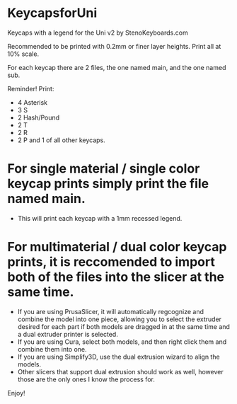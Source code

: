 # KeycapsforUni
Keycaps with a legend for the Uni v2 by StenoKeyboards.com

Recommended to be printed with 0.2mm or finer layer heights. Print all at 10% scale.

For each keycap there are 2 files, the one named main, and the one named sub. 

Reminder! 
Print:
- 4 Asterisk
- 3 S
- 2 Hash/Pound
- 2 T
- 2 R
- 2 P
and 1 of all other keycaps.


# For single material / single color keycap prints simply print the file named main.

- This will print each keycap with a 1mm recessed legend.

# For multimaterial / dual color keycap prints, it is reccomended to import both of the files into the slicer at the same time. 

- If you are using PrusaSlicer, it will automatically regcognize and combine the model into one piece, allowing you to select the extruder desired for each part if both models are dragged in at the same time and a dual extruder printer is selected.
- If you are using Cura, select both models, and then right click them and combine them into one.
- If you are using Simplify3D, use the dual extrusion wizard to align the models.
- Other slicers that support dual extrusion should work as well, however those are the only ones I know the process for.

Enjoy!
